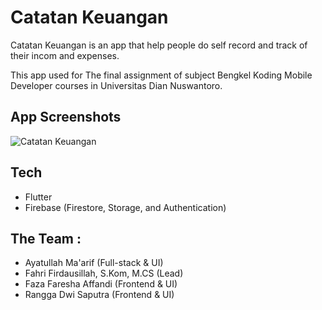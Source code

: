 # Catatan Keuangan

Catatan Keuangan is an app that help people do self record and track of their incom and expenses.

This app used for The final assignment of subject Bengkel Koding Mobile Developer courses in Universitas Dian Nuswantoro.


## App Screenshots
![Catatan Keuangan](https://github.com/ayckermann/Flutter-Catatan-Keuangan/assets/88651324/b913ee6a-eaaa-48f2-90e1-03bf0eaedb2f)

## Tech
- Flutter
- Firebase (Firestore, Storage, and Authentication)

## The Team :
- Ayatullah Ma'arif (Full-stack & UI)
- Fahri Firdausillah, S.Kom, M.CS (Lead) 
- Faza Faresha Affandi (Frontend & UI)
- Rangga Dwi Saputra (Frontend & UI)
